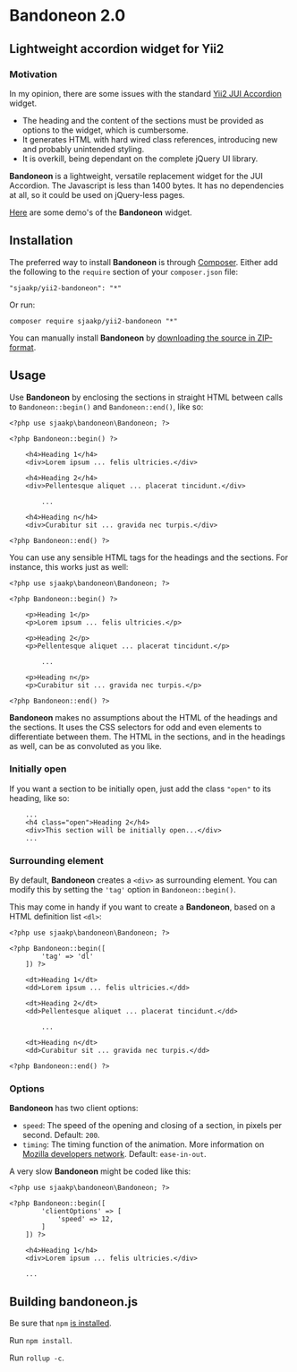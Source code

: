 Bandoneon 2.0
==============

## Lightweight accordion widget for Yii2 ##


### Motivation ###

In my opinion, there are some issues with the standard [Yii2 JUI Accordion](http://www.yiiframework.com/doc-2.0/yii-jui-accordion.html) widget.

- The heading and the content of the sections must be provided as options to the widget, which is cumbersome.
- It generates HTML with hard wired class references, introducing new and probably unintended styling.
- It is overkill, being dependant on the complete jQuery UI library.
 
**Bandoneon** is a lightweight, versatile replacement widget for the JUI Accordion. The Javascript is less than 1400 bytes.  It has no dependencies at all, so it could be used on jQuery-less pages.

[Here](http://sjaakpriester.nl/software/bandoneon) are some demo's of the **Bandoneon** widget. 

## Installation ##

The preferred way to install **Bandoneon** is through [Composer](https://getcomposer.org/). Either add the following to the `require` section of your `composer.json` file:

	"sjaakp/yii2-bandoneon": "*"

Or run:

	composer require sjaakp/yii2-bandoneon "*"

You can manually install **Bandoneon** by [downloading the source in ZIP-format](https://github.com/sjaakp/yii2-bandoneon/archive/master.zip).
 
## Usage ##

Use **Bandoneon** by enclosing the sections in straight HTML between calls to `Bandoneon::begin()` and `Bandoneon::end()`, like so:

    <?php use sjaakp\bandoneon\Bandoneon; ?>

	<?php Bandoneon::begin() ?>

	    <h4>Heading 1</h4>
	    <div>Lorem ipsum ... felis ultricies.</div>
	
	    <h4>Heading 2</h4>
	    <div>Pellentesque aliquet ... placerat tincidunt.</div>
	
			...
	    
	    <h4>Heading n</h4>
	    <div>Curabitur sit ... gravida nec turpis.</div>

	<?php Bandoneon::end() ?>

You can use any sensible HTML tags for the headings and the sections. For instance, this works just as well:

    <?php use sjaakp\bandoneon\Bandoneon; ?>

	<?php Bandoneon::begin() ?>

	    <p>Heading 1</p>
	    <p>Lorem ipsum ... felis ultricies.</p>
	
	    <p>Heading 2</p>
	    <p>Pellentesque aliquet ... placerat tincidunt.</p>
	
			...
	    
	    <p>Heading n</p>
	    <p>Curabitur sit ... gravida nec turpis.</p>

	<?php Bandoneon::end() ?>

**Bandoneon** makes no assumptions about the HTML of the headings and the sections. It uses the CSS selectors for odd and even elements to differentiate between them. The HTML in the sections, and in the headings as well, can be as convoluted as you like.

### Initially open ###

If you want a section to be initially open, just add the class `"open"` to its heading, like so:

	    ...
		<h4 class="open">Heading 2</h4>
	    <div>This section will be initially open...</div>
		...
	
### Surrounding element ###

By default, **Bandoneon** creates a `<div>` as surrounding element. You can modify this by setting the `'tag'` option in `Bandoneon::begin()`.

This may come in handy if you want to create a **Bandoneon**, based on a HTML definition list `<dl>`:

    <?php use sjaakp\bandoneon\Bandoneon; ?>

	<?php Bandoneon::begin([
			'tag' => 'dl'
		]) ?>

	    <dt>Heading 1</dt>
	    <dd>Lorem ipsum ... felis ultricies.</dd>
	
	    <dt>Heading 2</dt>
	    <dd>Pellentesque aliquet ... placerat tincidunt.</dd>
	
			...
	    
	    <dt>Heading n</dt>
	    <dd>Curabitur sit ... gravida nec turpis.</dd>

	<?php Bandoneon::end() ?>

### Options ###

**Bandoneon** has two client options:

- `speed`: The speed of the opening and closing of a section, in pixels per second. Default: `200`.
- `timing`: The timing function of the animation. More information on [Mozilla developers network](https://developer.mozilla.org/en-US/docs/Web/CSS/single-transition-timing-function). Default: `ease-in-out`.

A very slow **Bandoneon** might be coded like this:

    <?php use sjaakp\bandoneon\Bandoneon; ?>

	<?php Bandoneon::begin([
			'clientOptions' => [
		        'speed' => 12,
			]
		]) ?>

	    <h4>Heading 1</h4>
	    <div>Lorem ipsum ... felis ultricies.</div>

		...


## Building bandoneon.js ##

Be sure that `npm` [is installed](https://www.npmjs.com/get-npm).

Run `npm install`.

Run `rollup -c`.
